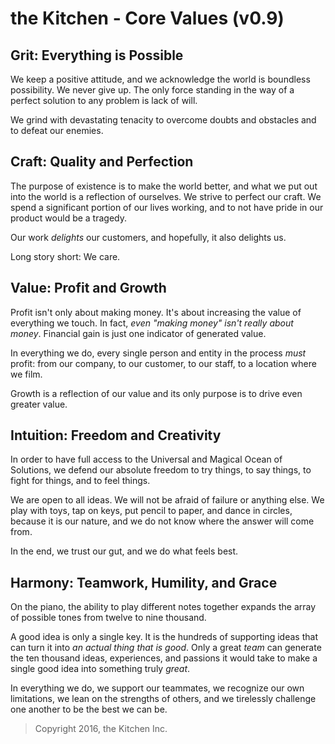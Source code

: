 # the Kitchen - Core Values (v0.9)

## Grit: Everything is Possible

We keep a positive attitude, and we acknowledge the world is boundless possibility. We never give up. The only force standing in the way of a perfect solution to any problem is lack of will.

We grind with devastating tenacity to overcome doubts and obstacles and to defeat our enemies.

## Craft: Quality and Perfection

The purpose of existence is to make the world better, and what we put out into the world is a reflection of ourselves. We strive to perfect our craft. We spend a significant portion of our lives working, and to not have pride in our product would be a tragedy.

Our work _delights_ our customers, and hopefully, it also delights us.

Long story short: We care.

## Value: Profit and Growth

Profit isn't only about making money. It's about increasing the value of everything we touch. In fact, _even "making money" isn't really about money_. Financial gain is just one indicator of generated value.

In everything we do, every single person and entity in the process _must_ profit: from our company, to our customer, to our staff, to a location where we film.

Growth is a reflection of our value and its only purpose is to drive even greater value.

## Intuition: Freedom and Creativity

In order to have full access to the Universal and Magical Ocean of Solutions, we defend our absolute freedom to try things, to say things, to fight for things, and to feel things.

We are open to all ideas. We will not be afraid of failure or anything else. We play with toys, tap on keys, put pencil to paper, and dance in circles, because it is our nature, and we do not know where the answer will come from.

In the end, we trust our gut, and we do what feels best.

## Harmony: Teamwork, Humility, and Grace

On the piano, the ability to play different notes together expands the array of possible tones from twelve to nine thousand.

A good idea is only a single key. It is the hundreds of supporting ideas that can turn it into _an actual thing that is good_. Only a great _team_ can generate the ten thousand ideas, experiences, and passions it would take to make a single good idea into something truly _great_.

In everything we do, we support our teammates, we recognize our own limitations, we lean on the strengths of others, and we tirelessly challenge one another to be the best we can be.

> Copyright 2016, the Kitchen Inc.
